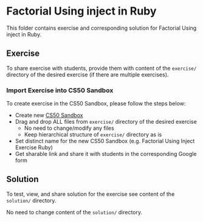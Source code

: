 # Factorial Using inject in Ruby
This folder contains exercise and corresponding solution for Factorial Using inject in Ruby.

## Exercise
To share exercise with students, provide them with content of the `exercise/` directory of the desired exercise (if
there are multiple exercises).
### Import Exercise into CS50 Sandbox
To create exercise in the CS50 Sandbox, please follow the steps below:
* Create new [CS50 Sandbox](https://sandbox.cs50.io)
* Drag and drop ALL files from `exercise/` directory of the desired exercise
  * No need to change/modify any files
  * Keep hierarchical structure of `exercise/` directory as is
* Set distinct name for the new CS50 Sandbox (e.g. Factorial Using Inject Exercise Ruby)
* Get sharable link and share it with students in the corresponding Google form

## Solution
To test, view, and share solution for the exercise see content of the `solution/` directory.

No need to change content of the `solution/` directory.

